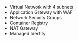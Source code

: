 - Virtual Network with 4 subnets
- Application Gateway with WAF
- Network Security Groups
- Container Registry
- NAT Gateway
- Managed Identity